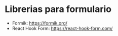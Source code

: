 # Librerias para formulario

- Formik: https://formik.org/
- React Hook Form: https://react-hook-form.com/
